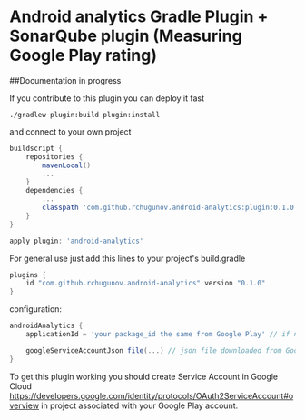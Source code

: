 # Android analytics Gradle Plugin + SonarQube plugin (Measuring Google Play rating)

##Documentation in progress

If you contribute to this plugin you can deploy it fast

`./gradlew plugin:build plugin:install`

and connect to your own project

``` groovy
buildscript {
    repositories {
        mavenLocal()
        ...
    }
    dependencies {
        ...
        classpath 'com.github.rchugunov.android-analytics:plugin:0.1.0'
    }
}

apply plugin: 'android-analytics'
```

For general use just add this lines to your project's build.gradle

``` groovy
plugins {
    id "com.github.rchugunov.android-analytics" version "0.1.0"
}
```

configuration:

``` groovy
androidAnalytics {
    applicationId = 'your package_id the same from Google Play' // if not specified in defaultConfig

    googleServiceAccountJson file(...) // json file downloaded from Google Cloud Console (read next)
}
```

To get this plugin working you should create Service Account in Google Cloud https://developers.google.com/identity/protocols/OAuth2ServiceAccount#overview in project associated with your Google Play account.
  
  




